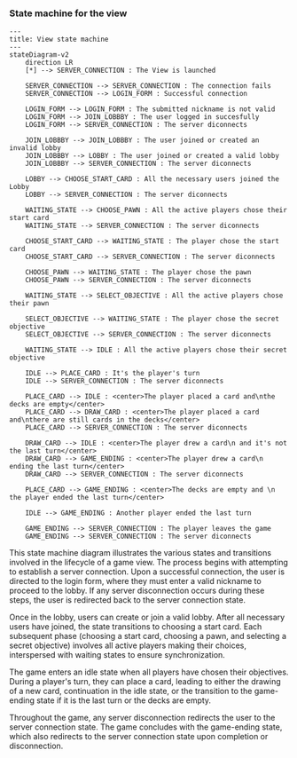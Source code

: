 ### State machine for the view

```mermaid
---
title: View state machine
---
stateDiagram-v2
    direction LR
    [*] --> SERVER_CONNECTION : The View is launched

    SERVER_CONNECTION --> SERVER_CONNECTION : The connection fails
    SERVER_CONNECTION --> LOGIN_FORM : Successful connection

    LOGIN_FORM --> LOGIN_FORM : The submitted nickname is not valid
    LOGIN_FORM --> JOIN_LOBBBY : The user logged in succesfully
    LOGIN_FORM --> SERVER_CONNECTION : The server diconnects

    JOIN_LOBBBY --> JOIN_LOBBBY : The user joined or created an invalid lobby
    JOIN_LOBBBY --> LOBBY : The user joined or created a valid lobby
    JOIN_LOBBBY --> SERVER_CONNECTION : The server diconnects

    LOBBY --> CHOOSE_START_CARD : All the necessary users joined the Lobby
    LOBBY --> SERVER_CONNECTION : The server diconnects

    WAITING_STATE --> CHOOSE_PAWN : All the active players chose their start card
    WAITING_STATE --> SERVER_CONNECTION : The server diconnects

    CHOOSE_START_CARD --> WAITING_STATE : The player chose the start card
    CHOOSE_START_CARD --> SERVER_CONNECTION : The server diconnects

    CHOOSE_PAWN --> WAITING_STATE : The player chose the pawn
    CHOOSE_PAWN --> SERVER_CONNECTION : The server diconnects

    WAITING_STATE --> SELECT_OBJECTIVE : All the active players chose their pawn

    SELECT_OBJECTIVE --> WAITING_STATE : The player chose the secret objective
    SELECT_OBJECTIVE --> SERVER_CONNECTION : The server diconnects

    WAITING_STATE --> IDLE : All the active players chose their secret objective

    IDLE --> PLACE_CARD : It's the player's turn
    IDLE --> SERVER_CONNECTION : The server diconnects

    PLACE_CARD --> IDLE : <center>The player placed a card and\nthe decks are empty</center>
    PLACE_CARD --> DRAW_CARD : <center>The player placed a card and\nthere are still cards in the decks</center>
    PLACE_CARD --> SERVER_CONNECTION : The server diconnects

    DRAW_CARD --> IDLE : <center>The player drew a card\n and it's not the last turn</center>
    DRAW_CARD --> GAME_ENDING : <center>The player drew a card\n ending the last turn</center>
    DRAW_CARD --> SERVER_CONNECTION : The server diconnects

    PLACE_CARD --> GAME_ENDING : <center>The decks are empty and \n the player ended the last turn</center>

    IDLE --> GAME_ENDING : Another player ended the last turn

    GAME_ENDING --> SERVER_CONNECTION : The player leaves the game
    GAME_ENDING --> SERVER_CONNECTION : The server diconnects
```

This state machine diagram illustrates the various states and transitions involved in the lifecycle of a game view. The process begins with attempting to establish a server connection. Upon a successful connection, the user is directed to the login form, where they must enter a valid nickname to proceed to the lobby. If any server disconnection occurs during these steps, the user is redirected back to the server connection state.

Once in the lobby, users can create or join a valid lobby. After all necessary users have joined, the state transitions to choosing a start card. Each subsequent phase (choosing a start card, choosing a pawn, and selecting a secret objective) involves all active players making their choices, interspersed with waiting states to ensure synchronization.

The game enters an idle state when all players have chosen their objectives. During a player's turn, they can place a card, leading to either the drawing of a new card, continuation in the idle state, or the transition to the game-ending state if it is the last turn or the decks are empty.

Throughout the game, any server disconnection redirects the user to the server connection state. The game concludes with the game-ending state, which also redirects to the server connection state upon completion or disconnection.
